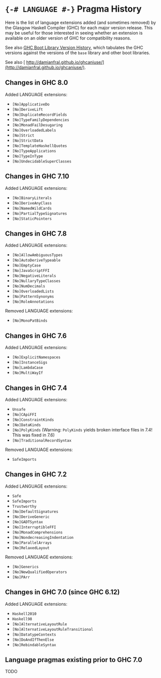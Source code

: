 # `{-# LANGUAGE #-}` Pragma History


Here is the list of language extensions added (and sometimes removed) by the Glasgow Haskell Compiler (GHC) for each major version release.  This may be useful for those interested in seeing whether an extension is available on an older version of GHC for compatibility reasons.


See also [GHC Boot Library Version History](commentary/libraries/version-history), which tabulates the GHC versions against the versions of the `base` library and other boot libraries.


See also [ http://damianfral.github.io/ghcaniuse/](http://damianfral.github.io/ghcaniuse/).

## Changes in GHC 8.0


Added LANGUAGE extensions:

- `[No]ApplicativeDo`
- `[No]DeriveLift`
- `[No]DuplicateRecordFields`
- `[No]TypeFamilyDependencies`
- `[No]MonadFailDesugaring`
- `[No]OverloadedLabels`
- `[No]Strict`
- `[No]StrictData`
- `[No]TemplateHaskellQuotes`
- `[No]TypeApplications`
- `[No]TypeInType`
- `[No]UndecidableSuperClasses`

## Changes in GHC 7.10


Added LANGUAGE extensions:

- `[No]BinaryLiterals`
- `[No]DeriveAnyClass`
- `[No]NamedWildCards`
- `[No]PartialTypeSignatures`
- `[No]StaticPointers`

## Changes in GHC 7.8


Added LANGUAGE extensions:

- `[No]AllowAmbiguousTypes`
- `[No]AutoDeriveTypeable`
- `[No]EmptyCase`
- `[No]JavaScriptFFI`
- `[No]NegativeLiterals`
- `[No]NullaryTypeClasses`
- `[No]NumDecimals`
- `[No]OverloadedLists`
- `[No]PatternSynonyms`
- `[No]RoleAnnotations`


Removed LANGUAGE extensions:

- `[No]MonoPatBinds`

## Changes in GHC 7.6


Added LANGUAGE extensions:

- `[No]ExplicitNamespaces`
- `[No]InstanceSigs`
- `[No]LambdaCase`
- `[No]MultiWayIf`

## Changes in GHC 7.4


Added LANGUAGE extensions:

- `Unsafe`
- `[No]CApiFFI`
- `[No]ConstraintKinds`
- `[No]DataKinds`
- `[No]PolyKinds` (Warning: `PolyKinds` yields broken interface files in 7.4! This was fixed in 7.6)
- `[No]TraditionalRecordSyntax`


Removed LANGUAGE extensions:

- `SafeImports`

## Changes in GHC 7.2


Added LANGUAGE extensions:

- `Safe`
- `SafeImports`
- `Trustworthy`
- `[No]DefaultSignatures`
- `[No]DeriveGeneric`
- `[No]GADTSyntax`
- `[No]InterruptibleFFI`
- `[No]MonadComprehensions`
- `[No]NondecreasingIndentation`
- `[No]ParallelArrays`
- `[No]RelaxedLayout`


Removed LANGUAGE extensions:

- `[No]Generics`
- `[No]NewQualifiedOperators`
- `[No]PArr`

## Changes in GHC 7.0 (since GHC 6.12)


Added LANGUAGE extensions:

- `Haskell2010`
- `Haskell98`
- `[No]AlternativeLayoutRule`
- `[No]AlternativeLayoutRuleTransitional`
- `[No]DatatypeContexts`
- `[No]DoAndIfThenElse`
- `[No]RebindableSyntax`

## Language pragmas existing prior to GHC 7.0

TODO